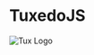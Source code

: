TuxedoJS
========
![Tux Logo](https://github.com/TuxedoJS/TuxedoJS/blob/master/Tux-logo.svg "Tux-Logo")
